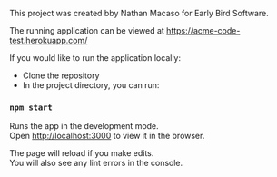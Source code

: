 This project was created bby Nathan Macaso for Early Bird Software.

The running application can be viewed at https://acme-code-test.herokuapp.com/

If you would like to run the application locally:

- Clone the repository
- In the project directory, you can run:

### `npm start`

Runs the app in the development mode.<br>
Open [http://localhost:3000](http://localhost:3000) to view it in the browser.

The page will reload if you make edits.<br>
You will also see any lint errors in the console.

